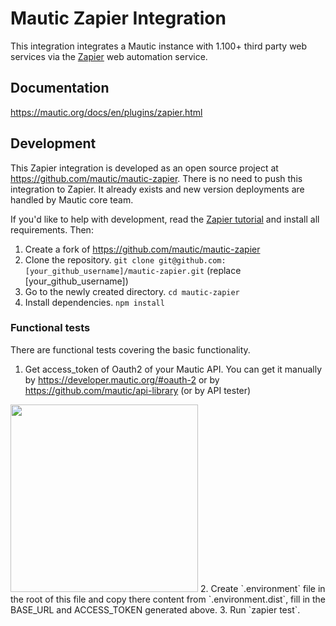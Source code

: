 # Mautic Zapier Integration

This integration integrates a Mautic instance with 1.100+ third party web services via the [Zapier](https://zapier.com) web automation service.

## Documentation

https://mautic.org/docs/en/plugins/zapier.html

## Development

This Zapier integration is developed as an open source project at https://github.com/mautic/mautic-zapier. There is no need to push this integration to Zapier. It already exists and new version deployments are handled by Mautic core team.

If you'd like to help with development, read the [Zapier tutorial](https://github.com/zapier/zapier-platform/tree/master/packages/cli#quick-setup-guide) and install all requirements. Then:

1. Create a fork of https://github.com/mautic/mautic-zapier
2. Clone the repository. `git clone git@github.com:[your_github_username]/mautic-zapier.git` (replace [your_github_username])
3. Go to the newly created directory. `cd mautic-zapier`
4. Install dependencies. `npm install`

### Functional tests

There are functional tests covering the basic functionality.

1. Get access_token of Oauth2 of your Mautic API. You can get it manually by https://developer.mautic.org/#oauth-2 or  by https://github.com/mautic/api-library (or by API tester)
<img src="https://user-images.githubusercontent.com/462477/74517536-8c4bb980-4f12-11ea-8b1a-9922806ba25f.png" width="300" /> 
2. Create `.environment` file in the root of this file and copy there content from `.environment.dist`, fill in the BASE_URL and ACCESS_TOKEN generated above.
3. Run `zapier test`.